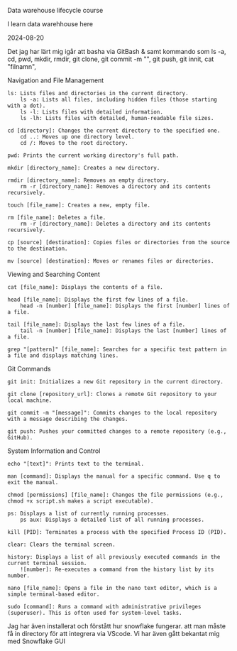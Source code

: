 Data warehouse lifecycle course

I learn data warehhouse here

2024-08-20

Det jag har lärt mig igår att basha via GitBash & samt kommando som ls -a, cd, pwd, mkdir, rmdir, git clone, git commit -m "", git push, git innit, cat "filnamn", 

Navigation and File Management

    ls: Lists files and directories in the current directory.
        ls -a: Lists all files, including hidden files (those starting with a dot).
        ls -l: Lists files with detailed information.
        ls -lh: Lists files with detailed, human-readable file sizes.

    cd [directory]: Changes the current directory to the specified one.
        cd ..: Moves up one directory level.
        cd /: Moves to the root directory.

    pwd: Prints the current working directory's full path.

    mkdir [directory_name]: Creates a new directory.

    rmdir [directory_name]: Removes an empty directory.
        rm -r [directory_name]: Removes a directory and its contents recursively.

    touch [file_name]: Creates a new, empty file.

    rm [file_name]: Deletes a file.
        rm -r [directory_name]: Deletes a directory and its contents recursively.

    cp [source] [destination]: Copies files or directories from the source to the destination.

    mv [source] [destination]: Moves or renames files or directories.

Viewing and Searching Content

    cat [file_name]: Displays the contents of a file.

    head [file_name]: Displays the first few lines of a file.
        head -n [number] [file_name]: Displays the first [number] lines of a file.

    tail [file_name]: Displays the last few lines of a file.
        tail -n [number] [file_name]: Displays the last [number] lines of a file.

    grep "[pattern]" [file_name]: Searches for a specific text pattern in a file and displays matching lines.

Git Commands

    git init: Initializes a new Git repository in the current directory.

    git clone [repository_url]: Clones a remote Git repository to your local machine.

    git commit -m "[message]": Commits changes to the local repository with a message describing the changes.

    git push: Pushes your committed changes to a remote repository (e.g., GitHub).

System Information and Control

    echo "[text]": Prints text to the terminal.

    man [command]: Displays the manual for a specific command. Use q to exit the manual.

    chmod [permissions] [file_name]: Changes the file permissions (e.g., chmod +x script.sh makes a script executable).

    ps: Displays a list of currently running processes.
        ps aux: Displays a detailed list of all running processes.

    kill [PID]: Terminates a process with the specified Process ID (PID).

    clear: Clears the terminal screen.

    history: Displays a list of all previously executed commands in the current terminal session.
        ![number]: Re-executes a command from the history list by its number.

    nano [file_name]: Opens a file in the nano text editor, which is a simple terminal-based editor.

    sudo [command]: Runs a command with administrative privileges (superuser). This is often used for system-level tasks.


Jag har även installerat och förstått hur snowflake fungerar.  att man måste få in directory för att integrera via VScode. Vi har även gått bekantat mig med Snowflake GUI